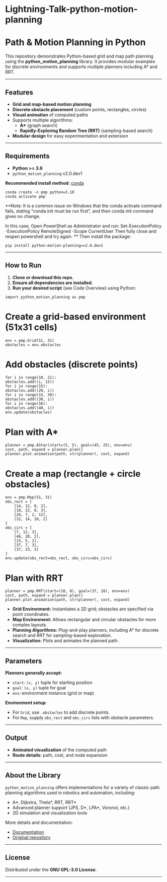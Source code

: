 # Lightning-Talk-python-motion-planning

# Path & Motion Planning in Python

This repository demonstrates Python-based grid and map path planning using the **python_motion_planning** library. It provides modular examples for discrete environments and supports multiple planners including A* and RRT.

---

## Features

- **Grid and map-based motion planning**
- **Discrete obstacle placement** (custom points, rectangles, circles)
- **Visual animation** of computed paths
- Supports multiple algorithms:
  - **A\*** (graph search)
  - **Rapidly-Exploring Random Tree (RRT)** (sampling-based search)
- **Modular design** for easy experimentation and extension

---

## Requirements

- **Python >= 3.6**
- `python_motion_planning` v2.0.dev1

**Recommended install method:** [conda](https://docs.conda.io/en/latest/)

```
conda create -n pmp python=3.10
conda activate pmp
```
**Note: It is a common issue on Windows that the conda activate command fails, stating "conda init must be run first", and then conda init command gives no change. 

In this case, Open PowerShell as Administrator and run:
Set-ExecutionPolicy -ExecutionPolicy RemoteSigned -Scope CurrentUser
Then fully close and reopen powershell and try again. 
**
Then install the package:

```
pip install python-motion-planning==2.0.dev1

```

---

## How to Run

1. **Clone or download this repo.**
2. **Ensure all dependencies are installed.**
3. **Run your desired script** (see Code Overview) using Python:

```
import python_motion_planning as pmp
```
# Create a grid-based environment (51x31 cells)
```
env = pmp.Grid(51, 31)
obstacles = env.obstacles
```
# Add obstacles (discrete points)
```
for i in range(10, 21):
obstacles.add((i, 15))
for i in range(15):
obstacles.add((20, i))
for i in range(15, 30):
obstacles.add((30, i))
for i in range(16):
obstacles.add((40, i))
env.update(obstacles)
```
# Plan with A*
```
planner = pmp.AStar(start=(5, 5), goal=(45, 25), env=env)
cost, path, expand = planner.plan()
planner.plot.animation(path, str(planner), cost, expand)
```
# Create a map (rectangle + circle obstacles)
```
env = pmp.Map(51, 31)
obs_rect = [
    [14, 12, 8, 2],
    [18, 22, 8, 3],
    [26, 7, 2, 12],
    [32, 14, 10, 2]
]
obs_circ = [
    [7, 12, 3],
    [46, 20, 2],
    [15, 5, 2],
    [37, 7, 3],
    [37, 23, 3]
]
env.update(obs_rect=obs_rect, obs_circ=obs_circ)
```
# Plan with RRT
```
planner = pmp.RRT(start=(18, 8), goal=(37, 18), env=env)
cost, path, expand = planner.plan()
planner.plot.animation(path, str(planner), cost, expand)
```


- **Grid Environment:** Instantiates a 2D grid; obstacles are specified via point coordinates.
- **Map Environment:** Allows rectangular and circular obstacles for more complex layouts.
- **Planning Algorithms:** Plug-and-play planners, including A* for discrete search and RRT for sampling-based exploration.
- **Visualization:** Plots and animates the planned path.

---

## Parameters

**Planners generally accept:**
- `start`: `(x, y)` tuple for starting position
- `goal`: `(x, y)` tuple for goal
- `env`: environment instance (grid or map)

**Environment setup:**
- For `Grid`, use `.obstacles` to add discrete points.
- For `Map`, supply `obs_rect` and `obs_circ` lists with obstacle parameters.

---

## Output

- **Animated visualization** of the computed path
- **Route details:** path, cost, and node expansion

---

## About the Library

`python_motion_planning` offers implementations for a variety of classic path planning algorithms used in robotics and automation, including:
- A*, Dijkstra, Theta*, RRT, RRT*
- Advanced planner support (JPS, D*, LPA*, Voronoi, etc.)
- 2D simulation and visualization tools

More details and documentation:
- [Documentation](https://ai-winter.github.io/python_motion_planning/)
- [Original repository](https://github.com/ai-winter/python_motion_planning)

---

## License

Distributed under the **GNU GPL-3.0 License**.

---




